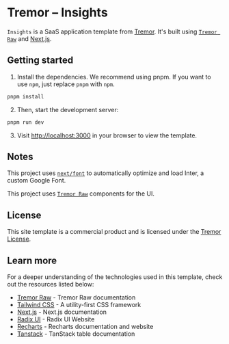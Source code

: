 # Tremor – Insights

`Insights` is a SaaS application template from [Tremor](https://tremor.so). It's built
using [`Tremor Raw`](https://raw.tremor.so/docs/getting-started/installation)
and [Next.js](https://nextjs.org).

## Getting started

1. Install the dependencies. We recommend using pnpm. If you want to use `npm`,
   just replace `pnpm` with `npm`.

```bash
pnpm install
```

2. Then, start the development server:

```bash
pnpm run dev
```

3. Visit [http://localhost:3000](http://localhost:3000) in your browser to view
   the template.

## Notes

This project uses
[`next/font`](https://nextjs.org/docs/basic-features/font-optimization) to
automatically optimize and load Inter, a custom Google Font.

This project uses
[`Tremor Raw`](https://raw.tremor.so/docs/getting-started/installation)
components for the UI.

## License

This site template is a commercial product and is licensed under the
[Tremor License](https://blocks.tremor.so/license).

## Learn more

For a deeper understanding of the technologies used in this template, check out
the resources listed below:

- [Tremor Raw](https://raw.tremor.so) - Tremor Raw documentation
- [Tailwind CSS](https://tailwindcss.com) - A utility-first CSS framework
- [Next.js](https://nextjs.org/docs) - Next.js documentation
- [Radix UI](https://www.radix-ui.com) - Radix UI Website
- [Recharts](https://recharts.org) - Recharts documentation and website
- [Tanstack](https://tanstack.com/table/latest) - TanStack table documentation
